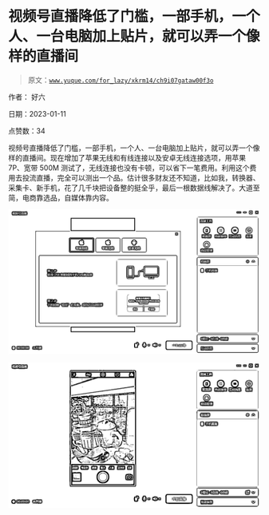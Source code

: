 # 视频号直播降低了门槛，一部手机，一个人、一台电脑加上贴片，就可以弄一个像样的直播间

> 原文：[`www.yuque.com/for_lazy/xkrm14/ch9i07gataw00f3o`](https://www.yuque.com/for_lazy/xkrm14/ch9i07gataw00f3o)

作者： 好六 

日期：2023-01-11 

点赞数：34 

视频号直播降低了门槛，一部手机，一个人、一台电脑加上贴片，就可以弄一个像样的直播间。现在增加了苹果无线和有线连接以及安卓无线连接选项，用苹果 7P、宽带 500M 测试了，无线连接也没有卡顿，可以省下一笔费用。利用这个费用去投流直播，完全可以测出一个品。估计很多财友还不知道，比如我，转换器、采集卡、新手机，花了几千块把设备整的挺全乎，最后一根数据线解决了。大道至简，电商靠选品，自媒体靠内容。 

![](img/0351a2f20d8266853b08a93c3308c0cd.png) 

![](img/321c82f6126c21edf9387c00abdbf097.png) 

